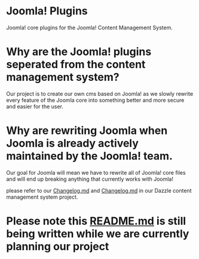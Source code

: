 # Joomla! Plugins
Joomla! core plugins for the Joomla! Content Management System.
# Why are the Joomla! plugins seperated from the content management system?
Our project is to create our own cms based on Joomla! as we slowly rewrite every feature of the Joomla core into something better and more secure and easier for the user.
# Why are rewriting Joomla when Joomla is already actively maintained by the Joomla! team.
Our goal for Joomla will mean we have to rewrite all of Joomla! core files and will end up breaking anything that currently works with Joomla!

please refer to our [Changelog.md](https://github.com/dazzlesoftware/dazzle-cms/blob/master/Changelog.md "Dazzle Content Management System Github") and [Changelog.md](https://github.com/dazzlesoftware/dazzle-cms/blob/master/Roadmap.md "Dazzle Content Management System Github") in our Dazzle content management system project.

# Please note this [README.md](https://github.com/dazzlesoftware/dazzle-cms/blob/master/README.md "Dazzle Content Management System Github") is still being written while we are currently planning our project
